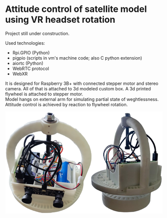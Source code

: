 # Attitude control of satellite model using VR headset rotation

Project still under construction.

Used technologies:
- Rpi.GPIO (Python)
- pigpio (scripts in vm's machine code; also C python extension)
- aiortc (Python)
- WebRTC protocol
- WebXR

It is designed for Raspberry 3B+ with connected stepper motor and stereo camera. All of that is attached to 3d modeled custom box. A 3d printed flywheel is attached to stepper motor.  
Model hangs on external arm for simulating partial state of weghtlessness. Attitude control is achieved by reaction to flywheel rotation.

![Satelite model](photo.png)